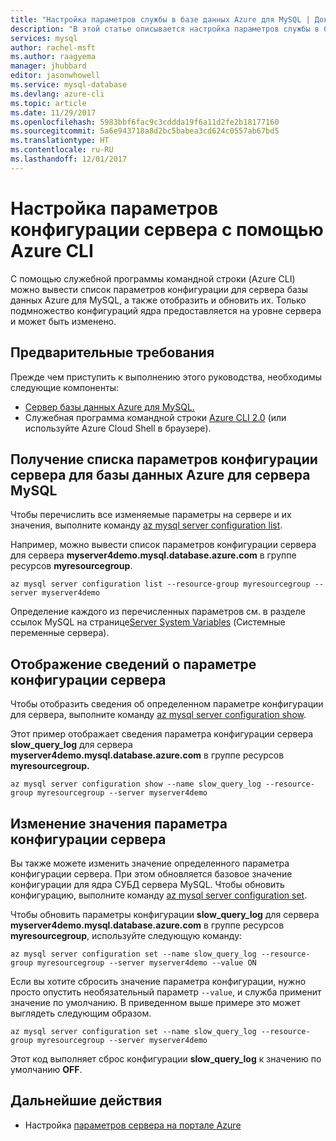 ```yaml
---
title: "Настройка параметров службы в базе данных Azure для MySQL | Документация Майкрософт"
description: "В этой статье описывается настройка параметров службы в базе данных Azure для MySQL с помощью служебной программы командной строки CLI Azure."
services: mysql
author: rachel-msft
ms.author: raagyema
manager: jhubbard
editor: jasonwhowell
ms.service: mysql-database
ms.devlang: azure-cli
ms.topic: article
ms.date: 11/29/2017
ms.openlocfilehash: 5983bbf6fac9c3cddda19f6a11d2fe2b18177160
ms.sourcegitcommit: 5a6e943718a8d2bc5babea3cd624c0557ab67bd5
ms.translationtype: HT
ms.contentlocale: ru-RU
ms.lasthandoff: 12/01/2017
---
```

# <a name="customize-server-configuration-parameters-by-using-azure-cli"></a>Настройка параметров конфигурации сервера с помощью Azure CLI
С помощью служебной программы командной строки (Azure CLI) можно вывести список параметров конфигурации для сервера базы данных Azure для MySQL, а также отобразить и обновить их. Только подмножество конфигураций ядра предоставляется на уровне сервера и может быть изменено. 

## <a name="prerequisites"></a>Предварительные требования
Прежде чем приступить к выполнению этого руководства, необходимы следующие компоненты:
- [Сервер базы данных Azure для MySQL.](quickstart-create-mysql-server-database-using-azure-cli.md)
- Служебная программа командной строки [Azure CLI 2.0](/cli/azure/install-azure-cli) (или используйте Azure Cloud Shell в браузере).

## <a name="list-server-configuration-parameters-for-azure-database-for-mysql-server"></a>Получение списка параметров конфигурации сервера для базы данных Azure для сервера MySQL
Чтобы перечислить все изменяемые параметры на сервере и их значения, выполните команду [az mysql server configuration list](/cli/azure/mysql/server/configuration#az_mysql_server_configuration_list).

Например, можно вывести список параметров конфигурации сервера для сервера **myserver4demo.mysql.database.azure.com** в группе ресурсов **myresourcegroup**.
```azurecli-interactive
az mysql server configuration list --resource-group myresourcegroup --server myserver4demo
```
Определение каждого из перечисленных параметров см. в разделе ссылок MySQL на странице[Server System Variables](https://dev.mysql.com/doc/refman/5.7/en/server-system-variables.html) (Системные переменные сервера).

## <a name="show-server-configuration-parameter-details"></a>Отображение сведений о параметре конфигурации сервера
Чтобы отобразить сведения об определенном параметре конфигурации для сервера, выполните команду [az mysql server configuration show](/cli/azure/mysql/server/configuration#az_mysql_server_configuration_show).

Этот пример отображает сведения параметра конфигурации сервера **slow\_query\_log** для сервера **myserver4demo.mysql.database.azure.com** в группе ресурсов **myresourcegroup.**
```azurecli-interactive
az mysql server configuration show --name slow_query_log --resource-group myresourcegroup --server myserver4demo
```
## <a name="modify-a-server-configuration-parameter-value"></a>Изменение значения параметра конфигурации сервера
Вы также можете изменить значение определенного параметра конфигурации сервера. При этом обновляется базовое значение конфигурации для ядра СУБД сервера MySQL. Чтобы обновить конфигурацию, выполните команду [az mysql server configuration set](/cli/azure/mysql/server/configuration#az_mysql_server_configuration_set). 

Чтобы обновить параметры конфигурации **slow\_query\_log** для сервера **myserver4demo.mysql.database.azure.com** в группе ресурсов **myresourcegroup**, используйте следующую команду:
```azurecli-interactive
az mysql server configuration set --name slow_query_log --resource-group myresourcegroup --server myserver4demo --value ON
```
Если вы хотите сбросить значение параметра конфигурации, нужно просто опустить необязательный параметр `--value`, и служба применит значение по умолчанию. В приведенном выше примере это может выглядеть следующим образом.
```azurecli-interactive
az mysql server configuration set --name slow_query_log --resource-group myresourcegroup --server myserver4demo
```
Этот код выполняет сброс конфигурации **slow\_query\_log** к значению по умолчанию **OFF**. 

## <a name="next-steps"></a>Дальнейшие действия
- Настройка [параметров сервера на портале Azure](howto-server-parameters.md)

